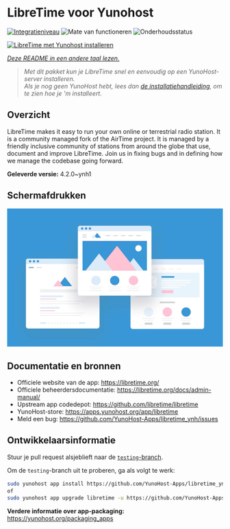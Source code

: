 <!--
NB: Deze README is automatisch gegenereerd door <https://github.com/YunoHost/apps/tree/master/tools/readme_generator>
Hij mag NIET handmatig aangepast worden.
-->

# LibreTime voor Yunohost

[![Integratieniveau](https://dash.yunohost.org/integration/libretime.svg)](https://ci-apps.yunohost.org/ci/apps/libretime/) ![Mate van functioneren](https://ci-apps.yunohost.org/ci/badges/libretime.status.svg) ![Onderhoudsstatus](https://ci-apps.yunohost.org/ci/badges/libretime.maintain.svg)

[![LibreTime met Yunohost installeren](https://install-app.yunohost.org/install-with-yunohost.svg)](https://install-app.yunohost.org/?app=libretime)

*[Deze README in een andere taal lezen.](./ALL_README.md)*

> *Met dit pakket kun je LibreTime snel en eenvoudig op een YunoHost-server installeren.*  
> *Als je nog geen YunoHost hebt, lees dan [de installatiehandleiding](https://yunohost.org/install), om te zien hoe je 'm installeert.*

## Overzicht

LibreTime makes it easy to run your own online or terrestrial radio station. It is a community managed fork of the AirTime project.
It is managed by a friendly inclusive community of stations from around the globe that use, document and improve LibreTime. Join us in fixing bugs and in defining how we manage the codebase going forward.


**Geleverde versie:** 4.2.0~ynh1

## Schermafdrukken

![Schermafdrukken van LibreTime](./doc/screenshots/example.jpg)

## Documentatie en bronnen

- Officiele website van de app: <https://libretime.org/>
- Officiele beheerdersdocumentatie: <https://libretime.org/docs/admin-manual/>
- Upstream app codedepot: <https://github.com/libretime/libretime>
- YunoHost-store: <https://apps.yunohost.org/app/libretime>
- Meld een bug: <https://github.com/YunoHost-Apps/libretime_ynh/issues>

## Ontwikkelaarsinformatie

Stuur je pull request alsjeblieft naar de [`testing`-branch](https://github.com/YunoHost-Apps/libretime_ynh/tree/testing).

Om de `testing`-branch uit te proberen, ga als volgt te werk:

```bash
sudo yunohost app install https://github.com/YunoHost-Apps/libretime_ynh/tree/testing --debug
of
sudo yunohost app upgrade libretime -u https://github.com/YunoHost-Apps/libretime_ynh/tree/testing --debug
```

**Verdere informatie over app-packaging:** <https://yunohost.org/packaging_apps>
